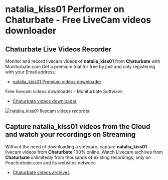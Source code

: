 # natalia_kiss01 Performer on Chaturbate - Free LiveCam videos downloader

## Chaturbate Live Videos Recorder

Monitor and record livecam videos of **natalia_kiss01** from **Chaturbate** with Moniturbate.com
Get a premium trial for free by just and only registering with your Email address:
* [natalia_kiss01 Premium videos downloader](https://moniturbate.com/request-demo-licence-key.html)

Free livecam videos downloader - Moniturbate Software:
* [Chaturbate videos downloader](https://moniturbate.com/moniturbate-download-software.html)

![natalia_kiss01 livecam videos recorder](https://peachurnet.com/templates/moniturbate-software.png)


## Capture natalia_kiss01 videos from the Cloud and watch your recordings on Streaming

Without the need of downloading a software, capture **natalia_kiss01** livecam videos from **Chaturbate** 100% online.
Watch Livecam archives from **Chaturbate** unlimitedly from thousands of existing recordings, only on Peachurbate.com and its websites network:
* [Chaturbate videos archives](https://peachurnet.com/)